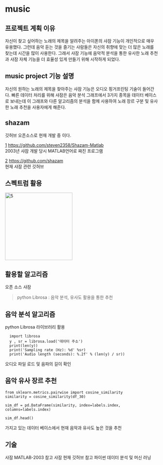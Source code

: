 # music


## 프로젝트 계획 이유
자신이 찾고 싶어하는 노래의 제목을 알려주는 아이폰의 샤잠 기능이 개인적으로 매우 유용했다.
그런데 음악 듣는 것을 즐기는 사람들은 자신의 취향에 맞는 더 많은 노래를 찾는데 시간을 많이 사용한다.
그래서 샤잠 기능에 음악적 분석을 통한 유사한 노래 추천과 샤잠 자체 기능을 더 효율성 있게 만들기 위해 시작하게 되었다.

## music project 기능 설명 
자신의 원하는 노래의 제목을 찾아주는 샤잠 기능은 오디오 핑거프린팅 기술이 들어간다. 빠른 데이터 처리를 위해 샤잠은 음악 분석 그래프에서 3가지 종목을 데이터 베이스로 보내는데 이 그래프와 다른 알고리즘의 분석을 함께 사용하여 노래 장르 구분 및 유사한 노래 추천을 사용자에게 해준다.


## shazam 
깃허브 오픈소스로 현재 개발 중 이다.


[1](https://github.com/steven2358/Shazam-Matlab)  https://github.com/steven2358/Shazam-Matlab   
2003년 샤잠 개발 당시 MATLAB언어로 짜진 프로그램  


[2](https://github.com/shazam)  https://github.com/shazam    
현재 샤잠 관련 깃허브

## 스펙트럼 활용
<img width="221" alt="5" src="https://user-images.githubusercontent.com/91644564/139565422-fa0546c7-b43d-432a-b378-550c444a2658.png">

## 활용할 알고리즘
오픈 소스 샤잠
 >python Librosa : 음악 분석, 유사도 활용을 통한 추천
   
## 음악 분석 알고리즘
python Librosa 라이브러리 활용
``` 
  import librosa
  y , sr = librosa.load('데이터 주소') 
  print(len(y))
  print('Sampling rate (Hz): %d' %sr)
  print('Audio length (seconds): %.2f' % (len(y) / sr)) 
 ``` 
오디오 파일 로드 및 음파의 길이 확인 

## 음악 유사 장르 추천
``` 
from sklearn.metrics.pairwise import cosine_similarity
similarity = cosine_similarity(df_30)   

sim_df = pd.DataFrame(similarity, index=labels.index, columns=labels.index)

sim_df.head()
 ``` 
가지고 있는 데이터 베이스에서 현재 음악과 유사도 높은 것을 추천

## 기술 
샤잠 MATLAB-2003 참고
샤잠 현재 깃허브 참고
파이썬 데이터 분석 및 머신 러닝

